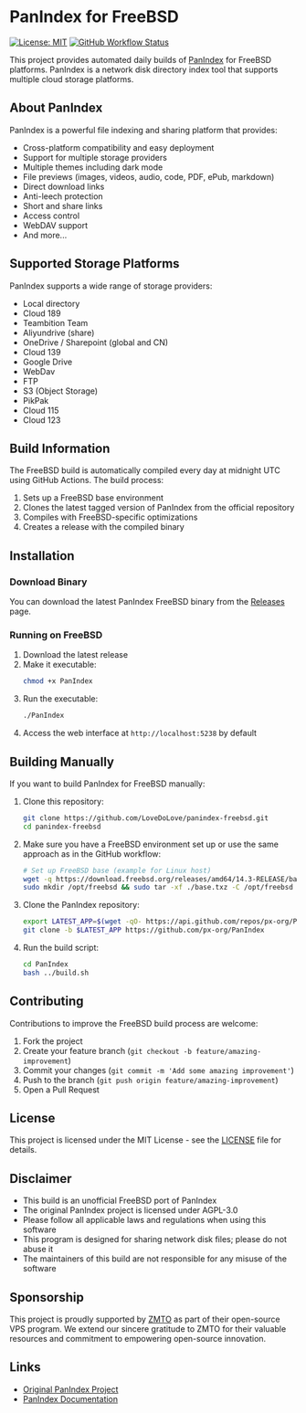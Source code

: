 # PanIndex for FreeBSD

[![License: MIT](https://img.shields.io/badge/License-MIT-yellow.svg)](https://opensource.org/licenses/MIT)
[![GitHub Workflow Status](https://img.shields.io/github/actions/workflow/status/LoveDoLove/panindex-freebsd/build.yml?branch=main)](https://github.com/LoveDoLove/panindex-freebsd/actions/workflows/build.yml)

This project provides automated daily builds of [PanIndex](https://github.com/px-org/PanIndex) for FreeBSD platforms. PanIndex is a network disk directory index tool that supports multiple cloud storage platforms.

## About PanIndex

PanIndex is a powerful file indexing and sharing platform that provides:

- Cross-platform compatibility and easy deployment
- Support for multiple storage providers
- Multiple themes including dark mode
- File previews (images, videos, audio, code, PDF, ePub, markdown)
- Direct download links
- Anti-leech protection
- Short and share links
- Access control
- WebDAV support
- And more...

## Supported Storage Platforms

PanIndex supports a wide range of storage providers:

- Local directory
- Cloud 189
- Teambition Team
- Aliyundrive (share)
- OneDrive / Sharepoint (global and CN)
- Cloud 139
- Google Drive
- WebDav
- FTP
- S3 (Object Storage)
- PikPak
- Cloud 115
- Cloud 123

## Build Information

The FreeBSD build is automatically compiled every day at midnight UTC using GitHub Actions. The build process:

1. Sets up a FreeBSD base environment
2. Clones the latest tagged version of PanIndex from the official repository
3. Compiles with FreeBSD-specific optimizations
4. Creates a release with the compiled binary

## Installation

### Download Binary

You can download the latest PanIndex FreeBSD binary from the [Releases](https://github.com/LoveDoLove/panindex-freebsd/releases) page.

### Running on FreeBSD

1. Download the latest release
2. Make it executable:
   ```sh
   chmod +x PanIndex
   ```
3. Run the executable:
   ```sh
   ./PanIndex
   ```
4. Access the web interface at `http://localhost:5238` by default

## Building Manually

If you want to build PanIndex for FreeBSD manually:

1. Clone this repository:
   ```sh
   git clone https://github.com/LoveDoLove/panindex-freebsd.git
   cd panindex-freebsd
   ```

2. Make sure you have a FreeBSD environment set up or use the same approach as in the GitHub workflow:
   ```sh
   # Set up FreeBSD base (example for Linux host)
   wget -q https://download.freebsd.org/releases/amd64/14.3-RELEASE/base.txz
   sudo mkdir /opt/freebsd && sudo tar -xf ./base.txz -C /opt/freebsd
   ```

3. Clone the PanIndex repository:
   ```sh
   export LATEST_APP=$(wget -qO- https://api.github.com/repos/px-org/PanIndex/tags | gawk -F '["v]' '/name/{print "v"$5;exit}')
   git clone -b $LATEST_APP https://github.com/px-org/PanIndex
   ```

4. Run the build script:
   ```sh
   cd PanIndex
   bash ../build.sh
   ```

## Contributing

Contributions to improve the FreeBSD build process are welcome:

1. Fork the project
2. Create your feature branch (`git checkout -b feature/amazing-improvement`)
3. Commit your changes (`git commit -m 'Add some amazing improvement'`)
4. Push to the branch (`git push origin feature/amazing-improvement`)
5. Open a Pull Request

## License

This project is licensed under the MIT License - see the [LICENSE](LICENSE) file for details.

## Disclaimer

- This build is an unofficial FreeBSD port of PanIndex
- The original PanIndex project is licensed under AGPL-3.0
- Please follow all applicable laws and regulations when using this software
- This program is designed for sharing network disk files; please do not abuse it
- The maintainers of this build are not responsible for any misuse of the software

## Sponsorship

This project is proudly supported by [ZMTO](https://www.zmto.com) as part of their open-source VPS program. We extend our sincere gratitude to ZMTO for their valuable resources and commitment to empowering open-source innovation.

## Links

- [Original PanIndex Project](https://github.com/px-org/PanIndex)
- [PanIndex Documentation](https://docs.noki.icu/)
